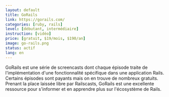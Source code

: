 ```yaml
---
layout: default
title: GoRails
link: https://gorails.com/
categories: [ruby, rails]
level: [débutant, intermédiaire]
instruction: [vidéo]
price: [gratuit, $19/mois, $190/an]
image: go-rails.png
status: actif
lang: en
---
```


GoRails est une série de screencasts dont chaque épisode traite de l'implémentation d'une fonctionnalité spécifique dans une application Rails. Certains épisodes sont payants mais on en trouve de nombreux gratuits. Prenant la place laissée libre par Railscasts, GoRails est une excellente ressource pour s'informer et en apprendre plus sur l'écosystème de Rails.
